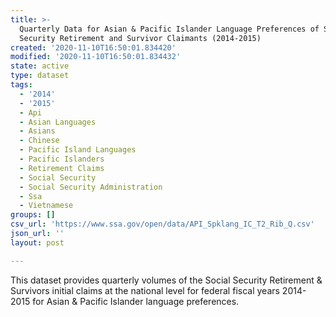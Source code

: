 ```yaml
---
title: >-
  Quarterly Data for Asian & Pacific Islander Language Preferences of Social
  Security Retirement and Survivor Claimants (2014-2015)
created: '2020-11-10T16:50:01.834420'
modified: '2020-11-10T16:50:01.834432'
state: active
type: dataset
tags:
  - '2014'
  - '2015'
  - Api
  - Asian Languages
  - Asians
  - Chinese
  - Pacific Island Languages
  - Pacific Islanders
  - Retirement Claims
  - Social Security
  - Social Security Administration
  - Ssa
  - Vietnamese
groups: []
csv_url: 'https://www.ssa.gov/open/data/API_Spklang_IC_T2_Rib_Q.csv'
json_url: ''
layout: post

---
```

This dataset provides quarterly volumes of the Social Security Retirement & Survivors initial claims at the national level for federal fiscal years 2014-2015 for Asian & Pacific Islander language preferences.
